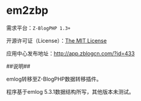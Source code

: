 em2zbp
=========

需求平台：``Z-BlogPHP 1.3+``

开源许可证（License）：[The MIT License](http://opensource.org/licenses/mit-license.php)

应用中心发布地址：http://app.zblogcn.com/?id=433

##说明##

emlog转移至Z-BlogPHP数据转移插件。

程序基于emlog 5.3.1数据结构所写，其他版本未测试。